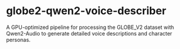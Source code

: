 # globe2-qwen2-voice-describer
A GPU-optimized pipeline for processing the GLOBE_V2 dataset with Qwen2-Audio to generate detailed voice descriptions and character personas.
